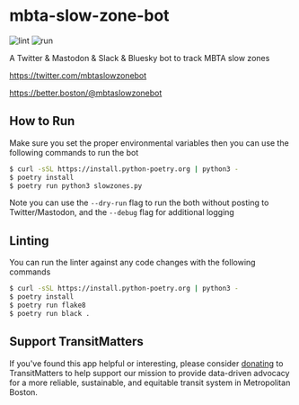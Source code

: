 # mbta-slow-zone-bot
![lint](https://github.com/transitmatters/mbta-slow-zone-bot/workflows/lint/badge.svg?branch=main)
![run](https://github.com/transitmatters/mbta-slow-zone-bot/workflows/run/badge.svg?branch=main)

A Twitter & Mastodon & Slack & Bluesky bot to track MBTA slow zones

https://twitter.com/mbtaslowzonebot

https://better.boston/@mbtaslowzonebot

## How to Run
Make sure you set the proper environmental variables then you can use the following commands to run the bot

```bash
$ curl -sSL https://install.python-poetry.org | python3 -
$ poetry install
$ poetry run python3 slowzones.py
```

Note you can use the `--dry-run` flag to run the both without posting to Twitter/Mastodon, and the `--debug` flag for additional logging

## Linting
You can run the linter against any code changes with the following commands

```bash
$ curl -sSL https://install.python-poetry.org | python3 -
$ poetry install
$ poetry run flake8
$ poetry run black .
```

## Support TransitMatters
If you've found this app helpful or interesting, please consider [donating](https://transitmatters.org/donate) to TransitMatters to help support our mission to provide data-driven advocacy for a more reliable, sustainable, and equitable transit system in Metropolitan Boston.
